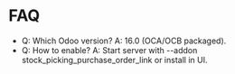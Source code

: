 # FAQ

- Q: Which Odoo version? A: 16.0 (OCA/OCB packaged).
- Q: How to enable? A: Start server with --addon stock_picking_purchase_order_link or install in UI.
